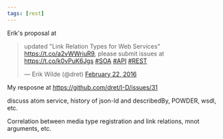 ```yaml
---
tags: [rest]
---
```

Erik's proposal at

<blockquote class="twitter-tweet" data-lang="en"><p lang="en" dir="ltr">updated &quot;Link Relation Types for Web Services&quot; <a href="https://t.co/a2vWWriuR9">https://t.co/a2vWWriuR9</a>, please submit issues at <a href="https://t.co/k0vPuK6Jgs">https://t.co/k0vPuK6Jgs</a> <a href="https://twitter.com/hashtag/SOA?src=hash">#SOA</a> <a href="https://twitter.com/hashtag/API?src=hash">#API</a> <a href="https://twitter.com/hashtag/REST?src=hash">#REST</a></p>&mdash; Erik Wilde (@dret) <a href="https://twitter.com/dret/status/701713025376657409">February 22, 2016</a></blockquote> <script async src="//platform.twitter.com/widgets.js" charset="utf-8"></script>

My resposne at https://github.com/dret/I-D/issues/31

discuss atom service, history of json-ld and describedBy, POWDER, wsdl, etc.

Correlation between media type registration and link relations, mnot arguments, etc.
